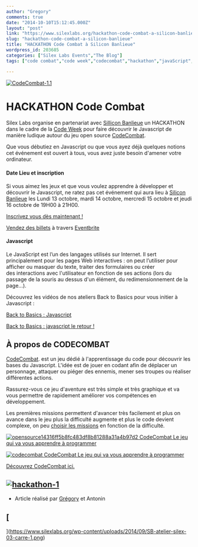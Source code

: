 ```yaml
---
author: "Gregory"
comments: true
date: "2014-10-10T15:12:45.000Z"
layout: "post"
link: "https://www.silexlabs.org/hackathon-code-combat-a-silicon-banlieue/"
slug: "hackathon-code-combat-a-silicon-banlieue"
title: "HACKATHON Code Combat à Silicon Banlieue"
wordpress_id: 203685
categories: ["Silex Labs Events","The Blog"]
tags: ["code combat","code week","codecombat","hackathon","javaScript","silicon banlieue"]

---
```

[![CodeCombat-1.1](https://www.silexlabs.org/wp-content/uploads/2014/09/CodeCombat-1.1.png)](https://www.silexlabs.org/wp-content/uploads/2014/09/CodeCombat-1.1.png)


# HACKATHON Code Combat


Silex Labs organise en partenariat avec [Sillicon Banlieue](http://www.siliconbanlieue.fr/) un HACKATHON dans le cadre de la [Code Week](http://codeweek.eu/) pour faire découvrir le Javascript de manière ludique autour du jeu open source [CodeCombat](http://codecombat.com/#).

Que vous débutiez en Javascript ou que vous ayez déjà quelques notions cet événement est ouvert à tous, vous avez juste besoin d'amener votre ordinateur.


#### Date Lieu et inscription


Si vous aimez les jeux et que vous voulez apprendre à développer et découvrir le Javascript, ne ratez pas cet événement qui aura lieu à [Silicon Banlieue](http://www.siliconbanlieue.fr/contact/) les Lundi 13 octobre, mardi 14 octobre, mercredi 15 octobre et jeudi 16 octobre de 19H00 à 21H00.

[Inscrivez vous dès maintenant !](https://www.eventbrite.fr/e/billets-hackaton-a-la-decouverte-du-code-13288344797%20)





[Vendez des billets](http://www.eventbrite.fr/r/etckt) à travers [Eventbrite](http://www.eventbrite.fr?ref=etckt)







#### Javascript


Le JavaScript est l’un des langages utilisés sur Internet. Il sert principalement pour les pages Web interactives : on peut l’utiliser pour afficher ou masquer du texte, traiter des formulaires ou créer des interactions avec l'utilisateur en fonction de ses actions (lors du passage de la souris au dessus d'un élément, du redimensionnement de la page...).

Découvrez les vidéos de nos ateliers Back to Basics pour vous initier à Javascript :

[Back to Basics : Javascript](https://www.silexlabs.org/back-to-basics-javascript-yannick-dominguez/)

[Back to Basics : javascript le retour !](https://www.silexlabs.org/back-to-basics-javascript-le-retour-yannick-dominguez/)




## À propos de CODECOMBAT


[CodeCombat](http://codecombat.com/#). est un jeu dédié à l'apprentissage du code pour découvrir les bases du Javascript. L'idée est de jouer en codant afin de déplacer un personnage, attaquer ou piéger des ennemis, mener ses troupes ou réaliser différentes actions.

Rassurez-vous ce jeu d'aventure est très simple et très graphique et va vous permettre de rapidement améliorer vos compétences en développement.

Les premières missions permettent d'avancer très facilement et plus on avance dans le jeu plus la difficulté augmente et plus le code devient complexe, on peu [choisir les missions](http://codecombat.com/play) en fonction de la difficulté.

[![opensource14316ff5b8fc483df8b81288a31a4b97d2 CodeCombat   Le jeu qui va vous apprendre à programmer](http://korben.info/wp-content/uploads/2014/01/opensource14316ff5b8fc483df8b81288a31a4b97d2.jpg)](http://korben.info/wp-content/uploads/2014/01/opensource14316ff5b8fc483df8b81288a31a4b97d2.jpg)



[![codecombat CodeCombat   Le jeu qui va vous apprendre à programmer](http://korben.info/wp-content/uploads/2014/01/codecombat.png)](http://korben.info/wp-content/uploads/2014/01/codecombat.png)



[Découvrez CodeCombat ici.](http://codecombat.com/#)






## [![hackathon-1](https://www.silexlabs.org/wp-content/uploads/2014/09/hackathon-1.png)](https://www.silexlabs.org/wp-content/uploads/2014/09/hackathon-1.png)






  * Article réalisé par [Grégory](http://www.gregoryparodi.fr/) et Antonin




## [
](https://www.silexlabs.org/wp-content/uploads/2014/09/SB-atelier-silex-03-carre-1.png)[
](https://www.silexlabs.org/wp-content/uploads/2014/09/SB-atelier-silex-03-carre.png)[
](https://www.silexlabs.org/wp-content/uploads/2014/09/SB-atelier-silex-03-carre.png)[
](https://www.silexlabs.org/wp-content/uploads/2014/07/b-to-b-06-node2-carre1.png)[
](https://www.silexlabs.org/wp-content/uploads/2014/07/b-to-b-01-node-carre-as.png)







